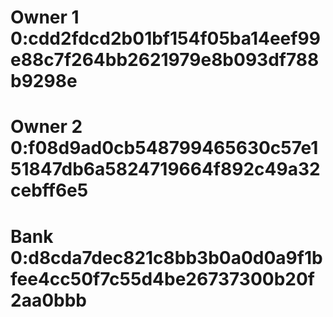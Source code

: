 # Owner 1 0:cdd2fdcd2b01bf154f05ba14eef99e88c7f264bb2621979e8b093df788b9298e
# Owner 2 0:f08d9ad0cb548799465630c57e151847db6a5824719664f892c49a32cebff6e5
# Bank 0:d8cda7dec821c8bb3b0a0d0a9f1bfee4cc50f7c55d4be26737300b20f2aa0bbb
